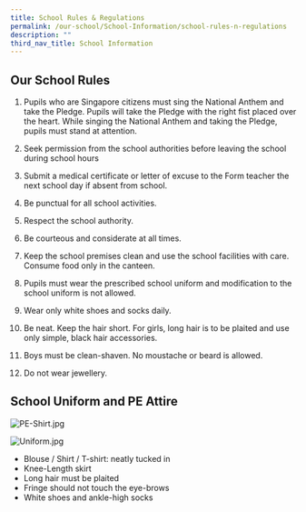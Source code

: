 ```yaml
---
title: School Rules & Regulations
permalink: /our-school/School-Information/school-rules-n-regulations
description: ""
third_nav_title: School Information
---
```

Our School Rules
----------------

1.  Pupils who are Singapore citizens must sing the National Anthem and take the Pledge. Pupils will take the Pledge with the right fist placed over the heart. While singing the National Anthem and taking the Pledge, pupils must stand at attention.

2.  Seek permission from the school authorities before leaving the school during school hours

3.  Submit a medical certificate or letter of excuse to the Form teacher the next school day if absent from school.

4.  Be punctual for all school activities.

5.  Respect the school authority.

6.  Be courteous and considerate at all times.

7.  Keep the school premises clean and use the school facilities with care. Consume food only in the canteen.

8.  Pupils must wear the prescribed school uniform and modification to the school uniform is not allowed.

9.  Wear only white shoes and socks daily.

10.  Be neat. Keep the hair short. For girls, long hair is to be plaited and use only simple, black hair accessories.

11.  Boys must be clean-shaven. No moustache or beard is allowed.

12.  Do not wear jewellery.

School Uniform and PE Attire
----------------------------

![PE-Shirt.jpg](https://nanhuapri.moe.edu.sg/qql/slot/u732/2020/Our%20School/School%20Information/School%20Rules%20&%20Regulations/PE-Shirt.jpg)

![Uniform.jpg](https://nanhuapri.moe.edu.sg/qql/slot/u732/2020/Our%20School/School%20Information/School%20Rules%20&%20Regulations/Uniform.jpg)

*   Blouse / Shirt / T-shirt: neatly tucked in
*   Knee-Length skirt
*   Long hair must be plaited
*   Fringe should not touch the eye-brows
*   White shoes and ankle-high socks